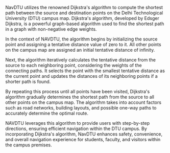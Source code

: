 NavDTU utilizes the renowned Dijkstra's algorithm to compute the shortest path between the source and destination points on the Delhi Technological University (DTU) campus map. Dijkstra's algorithm, developed by Edsger Dijkstra, is a powerful graph-based algorithm used to find the shortest path in a graph with non-negative edge weights.

In the context of NAVDTU, the algorithm begins by initializing the source point and assigning a tentative distance value of zero to it. All other points on the campus map are assigned an initial tentative distance of infinity.

Next, the algorithm iteratively calculates the tentative distance from the source to each neighboring point, considering the weights of the connecting paths. It selects the point with the smallest tentative distance as the current point and updates the distances of its neighboring points if a shorter path is found.

By repeating this process until all points have been visited, Dijkstra's algorithm gradually determines the shortest path from the source to all other points on the campus map. The algorithm takes into account factors such as road networks, building layouts, and possible one-way paths to accurately determine the optimal route.

NAVDTU leverages this algorithm to provide users with step-by-step directions, ensuring efficient navigation within the DTU campus. By incorporating Dijkstra's algorithm, NavDTU enhances safety, convenience, and overall navigation experience for students, faculty, and visitors within the campus premises.
